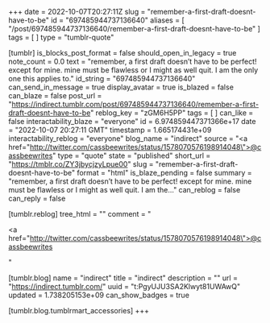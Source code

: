 +++
date = 2022-10-07T20:27:11Z
slug = "remember-a-first-draft-doesnt-have-to-be"
id = "697485944737136640"
aliases = [ "/post/697485944737136640/remember-a-first-draft-doesnt-have-to-be" ]
tags = [ ]
type = "tumblr-quote"

[tumblr]
is_blocks_post_format = false
should_open_in_legacy = true
note_count = 0.0
text = "remember, a first draft doesn’t have to be perfect! except for mine. mine must be flawless or I might as well quit. I am the only one this applies to."
id_string = "697485944737136640"
can_send_in_message = true
display_avatar = true
is_blazed = false
can_blaze = false
post_url = "https://indirect.tumblr.com/post/697485944737136640/remember-a-first-draft-doesnt-have-to-be"
reblog_key = "zGM6H5PP"
tags = [ ]
can_like = false
interactability_blaze = "everyone"
id = 6.974859447371366e+17
date = "2022-10-07 20:27:11 GMT"
timestamp = 1.665174431e+09
interactability_reblog = "everyone"
blog_name = "indirect"
source = "<a href=\"http://twitter.com/cassbeewrites/status/1578070576198914048\">@cassbeewrites</a>"
type = "quote"
state = "published"
short_url = "https://tmblr.co/ZY3jbycjzyLpue00"
slug = "remember-a-first-draft-doesnt-have-to-be"
format = "html"
is_blaze_pending = false
summary = "remember, a first draft doesn’t have to be perfect! except for mine. mine must be flawless or I might as well quit. I am the..."
can_reblog = false
can_reply = false

[tumblr.reblog]
tree_html = ""
comment = "<p><a href=\"http://twitter.com/cassbeewrites/status/1578070576198914048\">@cassbeewrites</a></p>"

[tumblr.blog]
name = "indirect"
title = "indirect"
description = ""
url = "https://indirect.tumblr.com/"
uuid = "t:PgyUJU3SA2Klwyt81UWAwQ"
updated = 1.738205153e+09
can_show_badges = true

[tumblr.blog.tumblrmart_accessories]
+++

